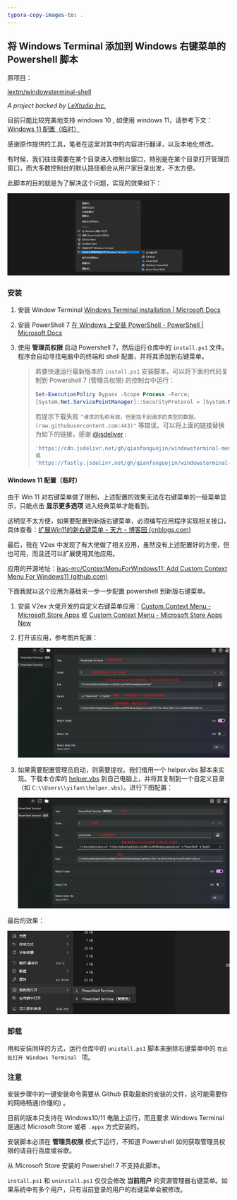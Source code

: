 ```yaml
---
typora-copy-images-to: .
---
```




## 将 Windows Terminal 添加到 Windows 右键菜单的 Powershell 脚本

原项目：

[lextm/windowsterminal-shell](https://github.com/lextm/windowsterminal-shell) 

*A project backed by [LeXtudio Inc.](https://www.lextudio.com)* 

目前只能比较完美地支持 windows 10 , 如使用 windows 11，请参考下文：<a href="#windows-11-%E9%85%8D%E7%BD%AE%E4%B8%B4%E6%97%B6">Windows 11 配置（临时）</a>

感谢原作提供的工具，笔者在这里对其中的内容进行翻译，以及本地化修改。

有时候，我们往往需要在某个目录进入控制台窗口，特别是在某个目录打开管理员窗口，而大多数控制台的默认路径都会从用户家目录出发，不太方便。

此脚本的目的就是为了解决这个问题，实现的效果如下：

![default](default.jpg)

### 安装

1. 安装 Window Terminal [Windows Terminal installation | Microsoft Docs](https://github.com/microsoft/terminal)

2. 安装 PowerShell 7  [在 Windows 上安装 PowerShell - PowerShell | Microsoft Docs](https://docs.microsoft.com/zh-cn/powershell/scripting/install/installing-powershell-on-windows)

3. 使用 **管理员权限** 启动 Powershell 7，然后运行仓库中的 `install.ps1` 文件。程序会自动寻找电脑中的终端和 shell 配置，并将其添加到右键菜单。

   > 若要快速运行最新版本的 `install.ps1` 安装脚本，可以将下面的代码复制到 Powershell 7 (管理员权限) 的控制台中运行：
   >
   > ```powershell
   > Set-ExecutionPolicy Bypass -Scope Process -Force; 
   > [System.Net.ServicePointManager]::SecurityProtocol = [System.Net.ServicePointManager]::SecurityProtocol -bor 3072; iex ((New-Object System.Net.WebClient).DownloadString('https://raw.githubusercontent.com/qianfanguojin/windowsterminal-menu/master/install.ps1'))
   > ```
   >
   > 若提示下载失败 `"请求的名称有效，但是找不到请求的类型的数据。 (raw.githubusercontent.com:443)"` 等错误，可以将上面的链接替换为如下的链接，感谢 [@jsdeliver](https://cdn.jsdelivr.net/gh) :
   >
   > ```powershell
   > 'https://cdn.jsdelivr.net/gh/qianfanguojin/windowsterminal-menu/install.ps1'
   > 或
   > 'https://fastly.jsdelivr.net/gh/qianfanguojin/windowsterminal-menu/install.ps1'
   > ```
   >
   > 

#### Windows 11 配置（临时）

由于 Win 11 对右键菜单做了限制，上述配置的效果无法在右键菜单的一级菜单显示，只能点击 **显示更多选项** 进入经典菜单才能看到。

这明显不太方便，如果要配置到新版右键菜单，必须编写应用程序实现相关接口，具体查看：[扩展Win11的新右键菜单 - 天方 - 博客园 (cnblogs.com)](https://www.cnblogs.com/TianFang/p/15390878.html)

最后，我在 V2ex 中发现了有大佬做了相关应用，虽然没有上述配置好的方便，但也可用，而且还可以扩展使用其他应用。

应用的开源地址：[ikas-mc/ContextMenuForWindows11: Add Custom Context Menu For Windows11 (github.com)](https://github.com/ikas-mc/ContextMenuForWindows11)

下面我就以这个应用为基础来一步一步配置 powershell 到新版右键菜单。

1. 安装 V2ex 大佬开发的自定义右键菜单应用：[Custom Context Menu - Microsoft Store Apps](https://apps.microsoft.com/store/detail/custom-context-menu/9PC7BZZ28G0X?hl=en-us&gl=us) 或 [Custom Context Menu - Microsoft Store Apps New](https://apps.microsoft.com/store/detail/custom-context-menu/9PC7BZZ28G0X)

2. 打开该应用，参考图片配置：

   ![win11-powershell](win11-powershell.png)

3. 如果需要配置管理员启动，则需要提权。我们借用一个 helper.vbs 脚本来实现。下载本仓库的 [helper.vbs](https://raw.githubusercontent.com/qianfanguojin/windowsterminal-menu/main/helper.vbs) 到自己电脑上，并将其复制到一个自定义目录（如 `C:\\Users\\yifan\\helper.vbs`）。进行下图配置：

   ![win11-powershell-power](win11-powershell-power.png)

最后的效果：

![win11-result.png](win11-result.png)



### 卸载

用和安装同样的方式，运行仓库中的 `unistall.ps1` 脚本来删除右键菜单中的 `在此处打开 Windows Terminal ` 项。

### 注意

安装步骤中的一键安装命令需要从 Github 获取最新的安装的文件，这可能需要你的网络畅通(你懂的) 。

目前的版本只支持在 Windows10/11 电脑上运行，而且要求 Windows Terminal 是通过 Microsoft Store 或者 `.appx` 方式安装的。

安装脚本必须在 **管理员权限** 模式下运行，不知道 Powershell 如何获取管理员权限的请自行百度或谷歌。

从 Microsoft Store 安装的 Powershell 7 不支持此脚本。

`install.ps1` 和 `uninstall.ps1` 仅仅会修改 **当前用户** 的资源管理器右键菜单。如果系统中有多个用户，只有当前登录的用户的右键菜单会被修改。

